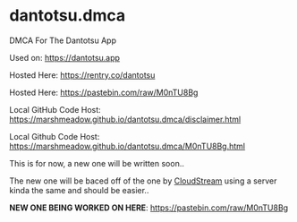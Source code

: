 # dantotsu.dmca
DMCA For The Dantotsu App

Used on: https://dantotsu.app

Hosted Here: https://rentry.co/dantotsu

Hosted Here: https://pastebin.com/raw/M0nTU8Bg

Local GitHub Code Host: https://marshmeadow.github.io/dantotsu.dmca/disclaimer.html

Local Github Code Host: https://marshmeadow.github.io/dantotsu.dmca/M0nTU8Bg.html

This is for now, a new one will be written soon..

The new one will be baced off of the one by [CloudStream](https://pastebin.com/raw/rGvTMDjN) using a server kinda the same and should be easier..

**NEW ONE BEING WORKED ON HERE**: https://pastebin.com/raw/M0nTU8Bg
